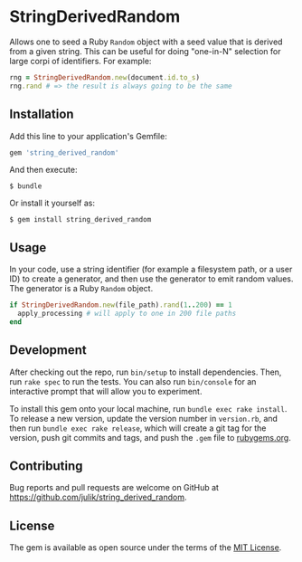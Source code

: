 # StringDerivedRandom

Allows one to seed a Ruby `Random` object with a seed value that is derived from a given string. This
can be useful for doing "one-in-N" selection for large corpi of identifiers. For example:

```ruby
rng = StringDerivedRandom.new(document.id.to_s)
rng.rand # => the result is always going to be the same
```

## Installation

Add this line to your application's Gemfile:

```ruby
gem 'string_derived_random'
```

And then execute:

    $ bundle

Or install it yourself as:

    $ gem install string_derived_random

## Usage

In your code, use a string identifier (for example a filesystem path, or a user ID) to create a generator,
and then use the generator to emit random values. The generator is a Ruby `Random` object.

```ruby
if StringDerivedRandom.new(file_path).rand(1..200) == 1
  apply_processing # will apply to one in 200 file paths
end
```

## Development

After checking out the repo, run `bin/setup` to install dependencies. Then, run `rake spec` to run the tests. You can also run `bin/console` for an interactive prompt that will allow you to experiment.

To install this gem onto your local machine, run `bundle exec rake install`. To release a new version, update the version number in `version.rb`, and then run `bundle exec rake release`, which will create a git tag for the version, push git commits and tags, and push the `.gem` file to [rubygems.org](https://rubygems.org).

## Contributing

Bug reports and pull requests are welcome on GitHub at https://github.com/julik/string_derived_random.

## License

The gem is available as open source under the terms of the [MIT License](https://opensource.org/licenses/MIT).

